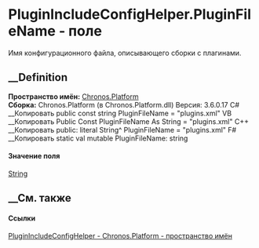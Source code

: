 # PluginIncludeConfigHelper.PluginFileName - поле
Имя конфигурационного файла, описывающего сборки с плагинами.
## __Definition
 **Пространство имён:** [Chronos.Platform](N_Chronos_Platform.htm)  
 **Сборка:** Chronos.Platform (в Chronos.Platform.dll) Версия: 3.6.0.17
C# __Копировать
     public const string PluginFileName = "plugins.xml"
VB __Копировать
     Public Const PluginFileName As String = "plugins.xml"
C++ __Копировать
     public:
    literal String^ PluginFileName = "plugins.xml"
F# __Копировать
     static val mutable PluginFileName: string
#### Значение поля
[String](https://learn.microsoft.com/dotnet/api/system.string)
##  __См. также
#### Ссылки
[PluginIncludeConfigHelper -
](T_Chronos_Platform_PluginIncludeConfigHelper.htm)
[Chronos.Platform - пространство имён](N_Chronos_Platform.htm)
